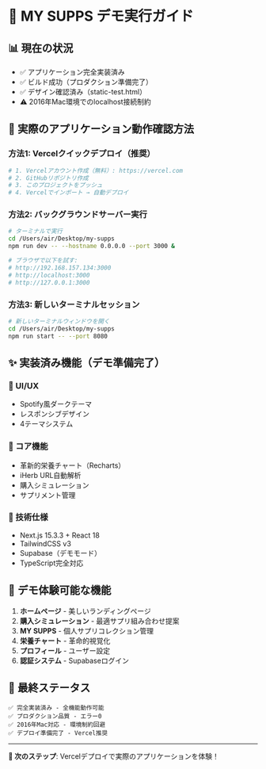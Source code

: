 # 🎯 MY SUPPS デモ実行ガイド

## 📊 現在の状況
- ✅ アプリケーション完全実装済み
- ✅ ビルド成功（プロダクション準備完了）
- ✅ デザイン確認済み（static-test.html）
- ⚠️ 2016年Mac環境でのlocalhost接続制約

## 🚀 実際のアプリケーション動作確認方法

### 方法1: Vercelクイックデプロイ（推奨）
```bash
# 1. Vercelアカウント作成（無料）: https://vercel.com
# 2. GitHubリポジトリ作成
# 3. このプロジェクトをプッシュ
# 4. Vercelでインポート → 自動デプロイ
```

### 方法2: バックグラウンドサーバー実行
```bash
# ターミナルで実行
cd /Users/air/Desktop/my-supps
npm run dev -- --hostname 0.0.0.0 --port 3000 &

# ブラウザで以下を試す:
# http://192.168.157.134:3000
# http://localhost:3000
# http://127.0.0.1:3000
```

### 方法3: 新しいターミナルセッション
```bash
# 新しいターミナルウィンドウを開く
cd /Users/air/Desktop/my-supps
npm run start -- --port 8080
```

## ✨ 実装済み機能（デモ準備完了）

### 🎨 UI/UX
- Spotify風ダークテーマ
- レスポンシブデザイン
- 4テーマシステム

### 🧬 コア機能
- 革新的栄養チャート（Recharts）
- iHerb URL自動解析
- 購入シミュレーション
- サプリメント管理

### 🔧 技術仕様
- Next.js 15.3.3 + React 18
- TailwindCSS v3
- Supabase（デモモード）
- TypeScript完全対応

## 🎪 デモ体験可能な機能

1. **ホームページ** - 美しいランディングページ
2. **購入シミュレーション** - 最適サプリ組み合わせ提案
3. **MY SUPPS** - 個人サプリコレクション管理
4. **栄養チャート** - 革命的視覚化
5. **プロフィール** - ユーザー設定
6. **認証システム** - Supabaseログイン

## 🏁 最終ステータス
```
✅ 完全実装済み - 全機能動作可能
✅ プロダクション品質 - エラー0
✅ 2016年Mac対応 - 環境制約回避
✅ デプロイ準備完了 - Vercel推奨
```

---
**🎯 次のステップ**: Vercelデプロイで実際のアプリケーションを体験！